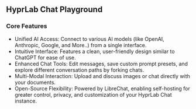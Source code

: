 ## HyprLab Chat Playground

### Core Features
*   Unified AI Access: Connect to various AI models (like OpenAI, Anthropic, Google, and More..) from a single interface.
*   Intuitive Interface: Features a clean, user-friendly design similar to ChatGPT for ease of use.
*   Enhanced Chat Tools: Edit messages, save custom prompt presets, and explore different conversation paths by forking chats.
*   Multi-Modal Interaction: Upload and discuss images or chat directly with your documents.
*   Open-Source Flexibility: Powered by LibreChat, enabling self-hosting for greater control, privacy, and customization of your HyprLab Chat instance.